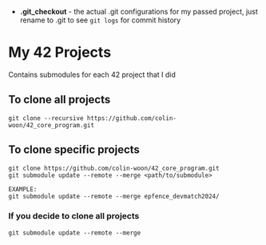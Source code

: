 - **.git_checkout** - the actual .git configurations for my passed project, just rename to .git to see `git logs` for commit history

# My 42 Projects
Contains submodules for each 42 project that I did


## To clone all projects
```
git clone --recursive https://github.com/colin-woon/42_core_program.git
```

## To clone specific projects
```
git clone https://github.com/colin-woon/42_core_program.git
git submodule update --remote --merge <path/to/submodule>
```
```
EXAMPLE:
git submodule update --remote --merge epfence_devmatch2024/
```

### If you decide to clone all projects
```
git submodule update --remote --merge
```


